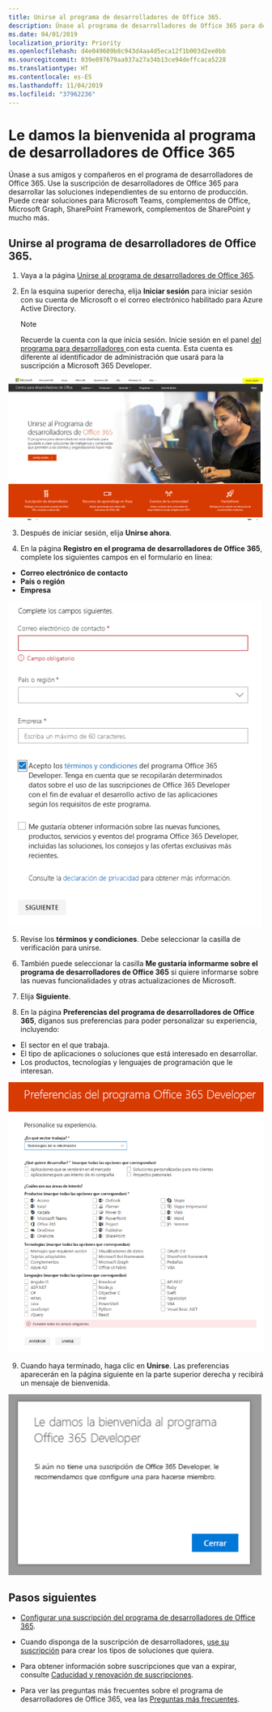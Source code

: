 ```yaml
---
title: Unirse al programa de desarrolladores de Office 365.
description: Únase al programa de desarrolladores de Office 365 para desarrollar soluciones de Office 365 independientes de su entorno de producción.
ms.date: 04/01/2019
localization_priority: Priority
ms.openlocfilehash: d4e049609b8c943d4aa4d5eca12f1b003d2ee8bb
ms.sourcegitcommit: 039e897679aa937a27a34b13ce94deffcaca5228
ms.translationtype: HT
ms.contentlocale: es-ES
ms.lasthandoff: 11/04/2019
ms.locfileid: "37962236"
---
```

# <a name="welcome-to-the-office-365-developer-program"></a>Le damos la bienvenida al programa de desarrolladores de Office 365

Únase a sus amigos y compañeros en el programa de desarrolladores de Office 365. Use la suscripción de desarrolladores de Office 365 para desarrollar las soluciones independientes de su entorno de producción. Puede crear soluciones para Microsoft Teams, complementos de Office, Microsoft Graph, SharePoint Framework, complementos de SharePoint y mucho más.

## <a name="join-the-office-365-developer-program"></a>Unirse al programa de desarrolladores de Office 365.

1. Vaya a la página [Unirse al programa de desarrolladores de Office 365](https://developer.microsoft.com/office/dev-program). 

2. En la esquina superior derecha, elija **Iniciar sesión** para iniciar sesión con su cuenta de Microsoft o el correo electrónico habilitado para Azure Active Directory.

    > [!NOTE]
    > Recuerde la cuenta con la que inicia sesión. Inicie sesión en el panel [del programa para desarrolladores ](https://developer.microsoft.com/office/profile)con esta cuenta. Esta cuenta es diferente al identificador de administración que usará para la suscripción a Microsoft 365 Developer.

  <img alt="Join the Office 365 Developer Program Sign-in" src="images/0-sign-in-page.png" width="700">

3. Después de iniciar sesión, elija **Unirse ahora**.

4. En la página **Registro en el programa de desarrolladores de Office 365**, complete los siguientes campos en el formulario en línea:

  - **Correo electrónico de contacto**
  - **País o región**
  - **Empresa**

  <img alt="Join the Office 365 Developer Program form" src="images/1-welcome-page.png" width="500">

5. Revise los **términos y condiciones**. Debe seleccionar la casilla de verificación para unirse.

6. También puede seleccionar la casilla **Me gustaría informarme sobre el programa de desarrolladores de Office 365** si quiere informarse sobre las nuevas funcionalidades y otras actualizaciones de Microsoft. 

7. Elija **Siguiente**.

8. En la página **Preferencias del programa de desarrolladores de Office 365**, díganos sus preferencias para poder personalizar su experiencia, incluyendo:

  - El sector en el que trabaja.
  - El tipo de aplicaciones o soluciones que está interesado en desarrollar.
  - Los productos, tecnologías y lenguajes de programación que le interesan.

  <img alt="Choose program preferences" src="images/2-preferences-page.png" width="600">

9. Cuando haya terminado, haga clic en **Unirse**. Las preferencias aparecerán en la página siguiente en la parte superior derecha y recibirá un mensaje de bienvenida.

  <img alt="Welcome message" src="images/3-welcome-popup.png" width="500">


## <a name="next-steps"></a>Pasos siguientes

- [Configurar una suscripción del programa de desarrolladores de Office 365](office-365-developer-program-get-started.md). 

- Cuando disponga de la suscripción de desarrolladores, [use su suscripción](build-office-365-solutions.md) para crear los tipos de soluciones que quiera.

- Para obtener información sobre suscripciones que van a expirar, consulte [Caducidad y renovación de suscripciones](subscription-expiration-and-renewal.md).

- Para ver las preguntas más frecuentes sobre el programa de desarrolladores de Office 365, vea las [Preguntas más frecuentes](office-365-developer-program-faq.md).



